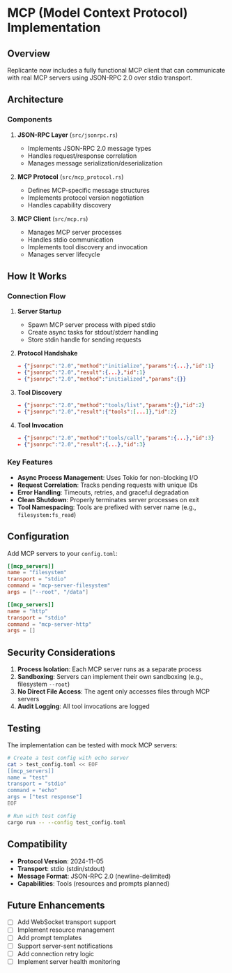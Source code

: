 # MCP (Model Context Protocol) Implementation

## Overview

Replicante now includes a fully functional MCP client that can communicate with real MCP servers using JSON-RPC 2.0 over stdio transport.

## Architecture

### Components

1. **JSON-RPC Layer** (`src/jsonrpc.rs`)
   - Implements JSON-RPC 2.0 message types
   - Handles request/response correlation
   - Manages message serialization/deserialization

2. **MCP Protocol** (`src/mcp_protocol.rs`)
   - Defines MCP-specific message structures
   - Implements protocol version negotiation
   - Handles capability discovery

3. **MCP Client** (`src/mcp.rs`)
   - Manages MCP server processes
   - Handles stdio communication
   - Implements tool discovery and invocation
   - Manages server lifecycle

## How It Works

### Connection Flow

1. **Server Startup**
   - Spawn MCP server process with piped stdio
   - Create async tasks for stdout/stderr handling
   - Store stdin handle for sending requests

2. **Protocol Handshake**
   ```json
   → {"jsonrpc":"2.0","method":"initialize","params":{...},"id":1}
   ← {"jsonrpc":"2.0","result":{...},"id":1}
   → {"jsonrpc":"2.0","method":"initialized","params":{}}
   ```

3. **Tool Discovery**
   ```json
   → {"jsonrpc":"2.0","method":"tools/list","params":{},"id":2}
   ← {"jsonrpc":"2.0","result":{"tools":[...]},"id":2}
   ```

4. **Tool Invocation**
   ```json
   → {"jsonrpc":"2.0","method":"tools/call","params":{...},"id":3}
   ← {"jsonrpc":"2.0","result":{...},"id":3}
   ```

### Key Features

- **Async Process Management**: Uses Tokio for non-blocking I/O
- **Request Correlation**: Tracks pending requests with unique IDs
- **Error Handling**: Timeouts, retries, and graceful degradation
- **Clean Shutdown**: Properly terminates server processes on exit
- **Tool Namespacing**: Tools are prefixed with server name (e.g., `filesystem:fs_read`)

## Configuration

Add MCP servers to your `config.toml`:

```toml
[[mcp_servers]]
name = "filesystem"
transport = "stdio"
command = "mcp-server-filesystem"
args = ["--root", "/data"]

[[mcp_servers]]
name = "http"
transport = "stdio"
command = "mcp-server-http"
args = []
```

## Security Considerations

1. **Process Isolation**: Each MCP server runs as a separate process
2. **Sandboxing**: Servers can implement their own sandboxing (e.g., filesystem `--root`)
3. **No Direct File Access**: The agent only accesses files through MCP servers
4. **Audit Logging**: All tool invocations are logged

## Testing

The implementation can be tested with mock MCP servers:

```bash
# Create a test config with echo server
cat > test_config.toml << EOF
[[mcp_servers]]
name = "test"
transport = "stdio"
command = "echo"
args = ["test response"]
EOF

# Run with test config
cargo run -- --config test_config.toml
```

## Compatibility

- **Protocol Version**: 2024-11-05
- **Transport**: stdio (stdin/stdout)
- **Message Format**: JSON-RPC 2.0 (newline-delimited)
- **Capabilities**: Tools (resources and prompts planned)

## Future Enhancements

- [ ] Add WebSocket transport support
- [ ] Implement resource management
- [ ] Add prompt templates
- [ ] Support server-sent notifications
- [ ] Add connection retry logic
- [ ] Implement server health monitoring